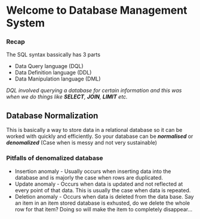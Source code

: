 # Welcome to Database Management System

### Recap
The SQL syntax bassically has 3 parts
* Data Query language (DQL)
* Data Definition language (DDL)
* Data Manipulation language (DML)

*DQL involved querying a database for certain information and this was when we do things like **SELECT**, __JOIN__, **LIMIT** etc.*

## Database Normalization
This is basically a way to store data in a relational database so it can be worked with quickly and efficiently. So your database can be ***normalised*** or ***denomalized*** (Case when is messy and not very sustainable)

### Pitfalls of denomalized database
* Insertion anomaly - Usually occurs when inserting data into the database and is majorly the case when rows are duplicated.
* Update anomaly - Occurs when data is updated and not reflected at every point of that data. This is usually the case when data is repeated.
* Deletion anomaly - Occurs when data is deleted from the data base. Say an item in an item stored database is exhusted, do we delete the whole row for that item? Doing so will make the item to completely disappear...